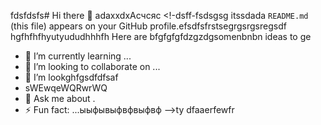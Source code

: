 fdsfdsfs# Hi there 👋
adaxxdxAсчсяс
<!-dsff-fsdsgsg itssdada `README.md` (this file) appears on your GitHub profile.efsdfsfrstsegrgsrgsregsdf
hgfhfhfhyutyududhhhfh
Here are bfgfgfgfdzgzdgsomenbnbn ideas to ge
- 🌱 I’m currently learning ...
- 👯 I’m looking to collaborate on ...
- 🤔 I’m lookghfgsdfdfsaf
- sWEwqeWQRwrWQ
- 💬 Ask me about .
- ⚡ Fun fact: ...ыыфывыфвфвыфвф
-->ty
dfaaerfewfr
